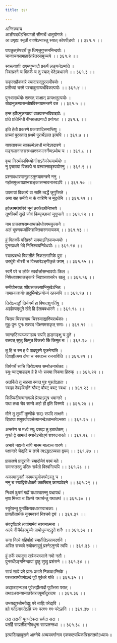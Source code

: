 ```yaml
---
title: ३६१

---
```

अग्निरुवाच  
आङीषदर्थेऽभिव्याप्तौ सीमार्थे धातुयोगजे ।  
आ प्रगृह्यः स्मृतौ वाक्येऽप्यास्तु स्यात् कोपपीड़योः ।। ३६१.१ ।।  
  
पापकुत्‌सेषदर्थे कु धिग्‌जुगुप्सननिन्दयोः ।  
चान्वाचयसमाहारेतरेतरसमुच्चये ।। ३६१.२ ।।  
  
स्वस्त्याशीः क्षएमपुण्यादौ प्रकर्षे लङ्घनेऽप्यति ।  
स्वित्प्रश्ने च वितर्के च तु स्याद् भेदेऽवधारणे ।। ३६१.३ ।।  
  
सकृत्सहैकवारे स्यादाराद्‌दूरसमीपयोः ।  
प्रतीच्यां चरमे पश्चादुताप्यर्थविकल्पयोः ।। ३६१.४ ।।  
  
पुनःसदार्थयोः शश्वत् साक्षात् प्रत्यक्षतुल्ययोः ।  
खेदानुकम्पासन्तोषविस्मयामन्त्रणे वत ।। ३६१.५ ।।  
  
हन्त हर्षेऽनुकम्पायां वाक्यारम्भविषादयोः ।  
प्रति प्रतिनिधौ वीप्सालक्षणादौ प्रयोगतः ।। ३६१.६ ।।  
  
इति हेतौ प्रकरणे प्रकाशादिसमाप्तिषु ।  
प्राच्यां पुरस्तात् प्रथमे पुरार्थेऽग्रत इत्यपि ।। ३६१.७ ।।  
  
यावत्तावच्च साकल्येऽवधौ मानेऽवदारणे ।  
मङ्गलानन्तरारम्भप्रश्नकार्त्स्नेष्वऽथोथ च ।। ३६१.८ ।।  
  
वृथा निरर्थकाविध्योर्नानाऽनेकोभयार्थयोः ।  
नु पृच्छायां विकल्पे च पश्चात्सादृश्ययोरनु ।। ३६१.९ ।।  
  
प्रश्नावधारणानुज्ञाऽनुनयामन्त्रणे ननु ।  
गर्हासमुच्चयप्रश्नशङ्कासम्भावनास्वऽपि ।। ३६१.१० ।।  
  
उपमायां विकल्पे वा सामि त्वर्द्धे जुगुप्सिते ।  
अमा सह समीपे च कं वारिणि च मूद्‌र्धनि ।। ३६१.११ ।।  
  
इवेत्थमर्थयोरेवं नूनं तर्क्केऽर्थनिश्चये ।  
तूष्णीमर्थे सुखे जोषं किम्पृच्छायां जुगुप्सने ।। ३६१.१२ ।।  
  
नाम प्राकाश्यसम्भाव्यक्रोधोपगमकुत्सने ।  
अलं भूषणपर्य्याप्तिशक्तिवारणवाचकम् ।। ३६१.१३ ।।  
  
हुं वितर्क्के परिप्रश्ने समयाऽन्तिकमध्ययोः ।  
पुनरप्रथमे भेदे निनिश्चयनिषेधयोः ।। ३६१.१४ ।।  
  
स्यात्प्रबन्धे चिरातीते निकटागामिके पुरा ।  
उरर्थुरी चीररी च विस्तारेऽङ्गीकृते त्रयम् ।। ३६१.१५ ।।  
  
स्वर्गे परे च लोके स्वर्वार्त्तासम्भावयोः किल ।  
निषेधवाक्यालङ्कारे जिज्ञासावसरे१ खलु ।। ३६१.१६ ।।  
  
समीपोभयतः शीघ्रसाकल्याभिमुखेऽभितः ।  
नामप्रकाशयोः प्रादुर्मिथोऽन्योन्यं रहस्यपि ।। ३६१.१७ ।।  
  
तिरोऽन्तर्द्धौ तिर्यगर्थे हा विषादशुगर्त्तिषु ।  
अहहेत्यद्‌भुते खेदे हि हेताववधारणे ।। ३६१.१८ ।।  
  
चिराय चिररात्राय चिरस्याद्याश्चिरार्थकाः ।  
मुहुः पुनः पुनः शश्वद भीक्षणमसकृत् समाः ।। ३६१.१९ ।।  
  
स्राग्ज्ञटित्यञ्जसाह्राय सपदि द्राङ्‌मङ्क्षु च द्रुते ।  
बलवत् सुष्ठु किमुत विकल्पे किं किमूत च ।। ३६१.२० ।।  
  
तु हि च स्म ह वै पादपूरणे पूजनेप्यति ।  
दिवाह्नीत्यथ दोषा च नक्तञ्च रजनाविति ।। ३६१.२१ ।।  
  
तिर्यगर्थे साचि तिरोऽप्यथ सम्बोधनार्थकाः ।  
स्युः प्याट्‌पाडङ्ग हे है भोः समया निकषा हिरुक् ।। ३६१.२२ ।।  
  
अतर्किते तु सहसा स्यात् पुरः पुरतोऽग्रतः ।  
स्वाहा देवहविर्दाने श्रौषट् वौषट् वषट् स्वधा ।। ३६१.२३ ।।  
  
किञ्चिदीषन्मनागल्पे प्रेत्याऽमुत्र भवान्तरे ।  
यथा तथा चैव साम्ये अहो ही इति विस्मये ।। ३६१.२४ ।।  
  
मौने तु तूष्णीं तूष्णीकं सद्यः सपदि तत्क्षणे ।  
दिष्ट्या शमुपयोषञ्चेत्यानन्देऽथान्तरेऽन्तरा ।। ३६१.२५ ।।  
  
अन्तरेण च मध्ये स्युः प्रसह्य तु हठार्थकम् ।  
युक्ते द्वे साम्प्रतं स्थानेऽभीक्ष्‌णं शश्वदनारते ।। ३६१.२६ ।।  
  
अभावे नह्यनो नापि मास्म मालञ्च वारणे ।  
पक्षान्तरे चेद्यदि च तत्त्वे त्वऽद्धाऽञ्चसा द्वयम् ।। ३६१.२७ ।।  
  
प्राकाश्ये प्रादुराविः स्यादोमेवं परमं मते ।  
समन्ततस्तु परितः सर्वतो विश्वगित्यपि ।। ३६१.२८ ।।  
  
अकामानुमतौ काममसूयोपगमेऽस्तु च ।  
ननु च स्याद्विरोधोक्तौ क्कच्चित् कामप्रवेदने ।। ३६१.२९ ।।  
  
निःषमं दुःषमं गर्ह्ये यथास्वलन्तु यथायथं ।  
मृषा मिथ्या च वितथे यथार्थन्तु यथातथं ।। ३६१.३० ।।  
  
स्युरेवन्तु पुनर्वैवेत्यवधारणवाचकाः ।  
प्रागतीतार्थकं नूनमवश्यं निश्चये द्वयं ।। ३६१.३१ ।।  
  
संवद्वर्षेऽवरे त्वर्वागामेवं स्वयमात्मना ।  
अल्पे नीचैर्महत्युच्चैः प्रायोभूम्न्यऽद्रुते शनैः ।। ३६१.३२ ।।  
  
सना नित्ये वहिर्वाह्ये स्मातीतेऽस्तमदर्शने ।  
अस्ति सच्चवे रुषोक्तावूमुं प्रश्नेऽनुनये त्वयि ।। ३६१.३३ ।।  
  
हूं तर्के स्यादुषा रात्रेकरवसाने नमो नतौ ।  
पुनरर्थेऽङ्गनिन्दायां दुष्ठु सुष्ठु प्रशंसने ।। ३६१.३४ ।।  
  
सायं साये प्रगे प्रातः प्रभाते निकषाऽन्तिके ।  
परुत्परार्य्यैषमोऽब्दे पूर्वे पूर्वतरे यति ।। ३६१.३५ ।।  
  
अद्यात्राह्न्यऽथ पूर्वलह्नीत्यदौ पूर्वोत्तरा परात् ।  
तथाऽधरान्यान्यतरेतरात्पूर्व्वोदुरादयः ।। ३६१.३६ ।।  
  
उभयद्युश्चोभयेद्युः परे त्वह्नि परेद्यवि ।  
ह्यो गतेऽनागतेऽह्नि स्वः परश्वः श्वः परेऽहनि ।। ३६१.३७ ।।  
  
तदा तदानीं युगपदेकदा सर्वदा सदा ।  
पतर्हि सम्प्रतीदानीमधुना साम्प्रतन्तथा ।। ३६१.३८ ।।  
  
इत्यादिमहापुराणे आग्नेये अव्ययवर्गानाम एकषष्ट्यथिकत्रिशततमोऽध्यायः॥